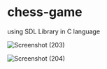 # chess-game
using SDL Library in C language

![Screenshot (203)](https://user-images.githubusercontent.com/70805419/132171644-44986140-0e20-4ad2-a64e-10057b64df50.png)

![Screenshot (204)](https://user-images.githubusercontent.com/70805419/132171741-e672c661-7f0a-4c6a-9d25-0ff8f246bdc2.png)
